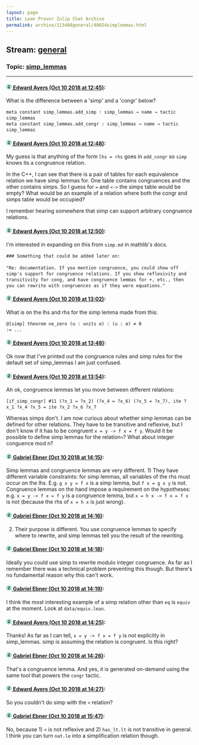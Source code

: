 ```yaml
---
layout: page
title: Lean Prover Zulip Chat Archive 
permalink: archive/113488general/48024simplemmas.html
---
```


## Stream: [general](index.html)
### Topic: [simp_lemmas](48024simplemmas.html)

---

#### [![Click to go to Zulip](../../assets/img/zulip2.png) Edward Ayers (Oct 10 2018 at 12:45)](https://leanprover.zulipchat.com/#narrow/stream/113488-general/topic/simp_lemmas/near/135532880):
What is the difference between a 'simp' and a 'congr' below?
```lean
meta constant simp_lemmas.add_simp : simp_lemmas → name → tactic simp_lemmas
meta constant simp_lemmas.add_congr : simp_lemmas → name → tactic simp_lemmas
```

#### [![Click to go to Zulip](../../assets/img/zulip2.png) Edward Ayers (Oct 10 2018 at 12:48)](https://leanprover.zulipchat.com/#narrow/stream/113488-general/topic/simp_lemmas/near/135533034):
My guess is that anything of the form `lhs = rhs` goes in `add_congr` so `simp` knows its a congruence relation.

In the C++, I can see that there is a pair of tables for each equivalence relation we have simp lemmas for. One table contains congruences and the other contains simps. So I guess for `=` and `<->` the simps table would be empty? What would be an example of a relation where both the congr and simps table would be occupied?

 I remember hearing somewhere that simp can support arbitrary congruence relations.

#### [![Click to go to Zulip](../../assets/img/zulip2.png) Edward Ayers (Oct 10 2018 at 12:50)](https://leanprover.zulipchat.com/#narrow/stream/113488-general/topic/simp_lemmas/near/135533129):
I'm interested in expanding on this from `simp.md` in mathlib's docs.
```quote
### Something that could be added later on:

"Re: documentation. If you mention congruence, you could show off simp's support for congruence relations. If you show reflexivity and transitivity for cong, and have congruence lemmas for +, etc., then you can rewrite with congruences as if they were equations."
```

#### [![Click to go to Zulip](../../assets/img/zulip2.png) Edward Ayers (Oct 10 2018 at 13:02)](https://leanprover.zulipchat.com/#narrow/stream/113488-general/topic/simp_lemmas/near/135533645):
What is on the lhs and rhs for the simp lemma made from this:
```lean
@[simp] theorem ne_zero (u : units α) : (u : α) ≠ 0 
:= ...
```

#### [![Click to go to Zulip](../../assets/img/zulip2.png) Edward Ayers (Oct 10 2018 at 13:48)](https://leanprover.zulipchat.com/#narrow/stream/113488-general/topic/simp_lemmas/near/135535720):
Ok now that I've printed out the congruence rules and simp rules for the default set of simp_lemmas I am just confused.

#### [![Click to go to Zulip](../../assets/img/zulip2.png) Edward Ayers (Oct 10 2018 at 13:54)](https://leanprover.zulipchat.com/#narrow/stream/113488-general/topic/simp_lemmas/near/135536015):
Ah ok, congruence lemmas let you move between different relations:
```lean
[if_simp_congr] #11 (?x_1 ↔ ?x_2) (?x_4 = ?x_6) (?x_5 = ?x_7), ite ?x_1 ?x_4 ?x_5 = ite ?x_2 ?x_6 ?x_7
```
Whereas simps  don't. I am now curious about whether simp lemmas can be defined for other relations. They have to be transitive and reflexive, but I don't know if it has to be congruent `x = y -> f x = f y`. Would it be possible to define simp lemmas for  the relation`<`? What about integer conguence mod n?

#### [![Click to go to Zulip](../../assets/img/zulip2.png) Gabriel Ebner (Oct 10 2018 at 14:15)](https://leanprover.zulipchat.com/#narrow/stream/113488-general/topic/simp_lemmas/near/135536879):
Simp lemmas and congruence lemmas are very different.  1) They have different variable constraints: for simp lemmas, all variables of the rhs must occur on the lhs.  E.g. `g x y = f x` is a simp lemma, but `f x = g x y` is not.  Congruence lemmas on the hand impose a requirement on the hypotheses: e.g. `x = y -> f x = f y` is a congruence lemma, but `x = h x -> f x = f x` is not (because the rhs of `x = h x` is just wrong).

#### [![Click to go to Zulip](../../assets/img/zulip2.png) Gabriel Ebner (Oct 10 2018 at 14:16)](https://leanprover.zulipchat.com/#narrow/stream/113488-general/topic/simp_lemmas/near/135536979):
2) Their purpose is different.  You use congruence lemmas to specify where to rewrite, and simp lemmas tell you the result of the rewriting.

#### [![Click to go to Zulip](../../assets/img/zulip2.png) Gabriel Ebner (Oct 10 2018 at 14:18)](https://leanprover.zulipchat.com/#narrow/stream/113488-general/topic/simp_lemmas/near/135537089):
Ideally you could use simp to rewrite modulo integer congruence.  As far as I remember there was a technical problem preventing this though.  But there's no fundamental reason why this can't work.

#### [![Click to go to Zulip](../../assets/img/zulip2.png) Gabriel Ebner (Oct 10 2018 at 14:19)](https://leanprover.zulipchat.com/#narrow/stream/113488-general/topic/simp_lemmas/near/135537137):
I think the most interesting example of a simp relation other than `eq` is `equiv` at the moment.  Look at `data/equiv.lean`.

#### [![Click to go to Zulip](../../assets/img/zulip2.png) Edward Ayers (Oct 10 2018 at 14:25)](https://leanprover.zulipchat.com/#narrow/stream/113488-general/topic/simp_lemmas/near/135537396):
Thanks! As far as I can tell, `x = y -> f x = f y` is not explicitly in simp_lemmas. simp is assuming the relation is congruent. Is this right?

#### [![Click to go to Zulip](../../assets/img/zulip2.png) Gabriel Ebner (Oct 10 2018 at 14:26)](https://leanprover.zulipchat.com/#narrow/stream/113488-general/topic/simp_lemmas/near/135537459):
That's a congruence lemma.  And yes, it is generated on-demand using the same tool that powers the `congr` tactic.

#### [![Click to go to Zulip](../../assets/img/zulip2.png) Edward Ayers (Oct 10 2018 at 14:27)](https://leanprover.zulipchat.com/#narrow/stream/113488-general/topic/simp_lemmas/near/135537491):
So you couldn't do simp with the `<` relation?

#### [![Click to go to Zulip](../../assets/img/zulip2.png) Gabriel Ebner (Oct 10 2018 at 15:47)](https://leanprover.zulipchat.com/#narrow/stream/113488-general/topic/simp_lemmas/near/135542107):
No, because 1) `<` is not reflexive and 2) `has_lt.lt` is not transitive in general.  I think you can turn `nat.le` into a simplification relation though.

